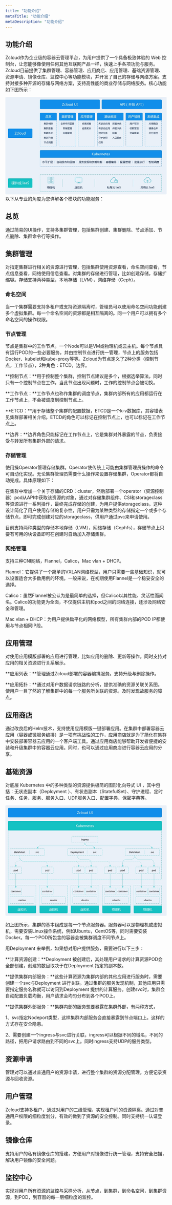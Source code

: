 ```yaml
---
title: "功能介绍"
metaTitle: "功能介绍"
metaDescription: "功能介绍"
---
```


## 功能介绍

Zcloud作为企业级的容器云管理平台，为用户提供了一个具备极致体验的 Web 控制台，让您能够像使用任何其他互联网产品一样，快速上手各项功能与服务。Zcloud目前提供了集群管理、容器管理、应用商店、应用管理、基础资源管理、资源申请、镜像仓库、监控中心等功能模块，并开发了自己的存储与网络方案。支持对接多种开源的存储与网络方案，支持高性能的商业存储与网络服务。核心功能如下图所示：

![img](architecture.jpg)以下从专业的角度为您详解各个模块的功能服务：

## 总览

通过简易的UI操作，支持多集群管理，包括集群创建、集群删除、节点添加、节点删除、集群命令行等操作。

## 集群管理

对指定集群进行相关的资源进行管理，包括集群使用资源查看，命名空间查看，节点信息查看，网络使用信息查看。对集群的存储进行管理，比如创建存储，存储扩缩容。存储支持两种类型，本地存储（LVM），网络存储（Ceph）。

### 命名空间

当一个集群需要支持多租户或支持资源隔离时，管理员可以使用命名空间功能创建多个虚拟集群。每一个命名空间的资源都是相互隔离的。同一个用户可以拥有多个命名空间的操作权限。

### 节点管理

节点是集群中的工作节点。一个Node可以是VM或物理机或云主机。每个节点具有运行POD的一些必要服务，并由控制节点进行统一管理，节点上的服务包括Docker、kubelet和kube-proxy等等。Zcloud为节点定义了2种分类（控制节点，工作节点），2种角色：ETCD，边界。

**控制节点：**用于控制整个集群，控制节点建议是多个，根据选举算法，同时只有一个控制节点在工作，当此节点出现问题时，工作的控制节点会被切换。

**工作节点：**工作节点也称作集群的调度节点，集群内部所有的应用都运行在工作节点上，不会被调度到控制节点上。

**ETCD：**用于存储整个集群的配置数据，ETCD是一个k-v数据库，其容错表见集群部署相关介绍。ETCD的角色可以标记在控制节点上，也可以标记在工作节点上。

**边界：**边界角色只能标记在工作节点上，它是集群对外暴露的节点，负责接受与转发所有集群外部的请求。

### 存储管理

使用操Operator管理存储集群。Operator使传统上可能由集群管理员操作的命令可自动化实现。无论集群管理员需要什么操作来设置存储集群，Operator都将自动完成。具体原理如下：

在集群中增加一个关于存储的CRD：cluster，然后部署一个operator（资源控制器）pod从API中获取该资源的对象，通过对存储集群组件、CSI和storageclass等资源进行一系列操作，最终完成存储的创建，为用户提供storageclass。这种设计简化了用户使用存储的复杂性，用户只需为某种类型的存储指定一个或多个存储节点，即可完成创建对应的storageclass，供用户通过pvc来申请使用。

目前支持两种类型的存储本地存储（LVM），网络存储（Cephfs），存储节点上只要有可用的块设备即可在创建时自动加入存储集群。

### 网络管理

支持三种CNI网络，Flannel，Calico，Mac vlan + DHCP。

Flannel：它提供了一个简单的VXLAN网络模型，用户只需要一些基础知识，就可以设置适合大多数用例的环境。一般来说，在初期使用Flannel是一个稳妥安全的选择。

Calico：虽然Flannel被公认为是最简单的选择，但Calico以其性能、灵活性而闻名。Calico的功能更为全面，不仅提供主机和pod之间的网络连接，还涉及网络安全和管理。

Mac vlan + DHCP：为用户提供扁平化的网络模型，所有集群内部的POD IP都使用与节点相同IP段。

## 应用管理

对使用应用模版部署的应用进行管理，比如应用的删除、更新等操作。同时支持对应用的相关资源进行关系展示。

**应用列表：**管理通过Zcloud部署的容器编排服务。支持升级与删除操作。

**应用拓扑：**通过对用户数据请求链路的分析，提供准确的资源关联关系图。使用户一目了然的了解集群中的每一个服务所关联的资源。及时发现故服务的障点。

## 应用商店

通过改良后的Helm技术，支持使用应用模版一键部署应用。在集群中部署容器云应用（容器或微服务编排）是一项有挑战性的工作，应用商店就是为了简化在集群中安装部署容器云应用的一个客户端工具。通过应用商店能够帮助开发者便捷的安装和升级集群中的容器云应用。同时，也可以通过应用商店进行容器云应用的分享。

## 基础资源

对底层 Kubernetes 中的多种类型的资源提供极简的图形化向导式 UI ，其中包括：无状态副本（Deployment ）、有状态副本（StatefulSet）、守护进程、定时任务、任务、服务、服务入口、UDP服务入口、配置字典、保密字典等。

![img](k8s.jpg)

如上图所示，集群的基本组成是每一个节点服务器。服务器可以是物理机或虚拟机，需要安装Linux操作系统，例如Ubuntu，CentOS等，同时需要安装Docker。每一个POD所包含的容器会被集群调度不同节点上。

用Deployment 来举例，如果想对用户提供服务，需要进行以下三步：

**计算资源创建：**Deployment 被创建后，其处理用户请求的计算资源POD会全部创建，创建的数目取决于在Deployment 指定的副本数。

**提供集群内部服务：**这些计算资源为集群内部的其他应用进行服务时，需要创建一个svc与Deployment 进行关联。通过集群的服务发现机制，其他应用只需要指定服务名称就可以访问到Deployment 提供的计算服务。创建svc时，集群会自动配置负载均衡，用户请求会均匀分布到各个POD上。

**提供集群外部服务：**集群内部的服务想要暴露在集群外部，有两种方式，

1、svc指定Nodeport类型，这样集群内部服务会直接暴露到节点端口上。这样的方式存在安全隐患。

2、需要创建一个ingress与svc进行关联，ingress可以根据不同的域名，不同的路径，把用户请求路由到不同的svc上。同时ingress支持UDP的服务类型。

## 资源申请

管理对可以通过普通用户的资源申请，进行整个集群的资源分配管理。方便记录资源与回收资源。

## 用户管理

Zcloud支持多租户，通过对用户的二级管理，实现租户间的资源隔离。通过对普通用户权限的细粒度划分，有效的做到了资源的安全控制。同时支持统一认证登录。

## 镜像仓库

支持用户的私有镜像仓库的搭建，方便用户对镜像进行统一管理，支持安全扫描，解决用户镜像的安全问题。

## 监控中心

实现对用户所有资源的监控与采样分析，从节点，到集群，到命名空间，到集群资源，到POD，到容器的每一层细粒度的监控。
